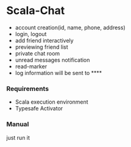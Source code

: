 # Scala-Chat
* account creation(id, name, phone, address)
* login, logout
* add friend interactively
* previewing friend list
* private chat room
* unread messages notification
* read-marker
* log information will be sent to \*\*\*\*

### Requirements
* Scala execution environment
* Typesafe Activator

### Manual
just run it